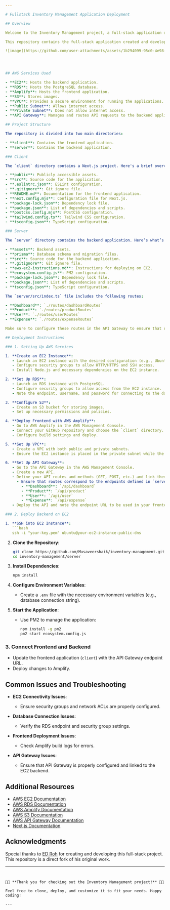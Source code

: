 ```yaml
---

# Fullstack Inventory Management Application Deployment

## Overview

Welcome to the Inventory Management project, a full-stack application designed for efficient inventory tracking and management. This project includes both a frontend and backend component and utilizes various AWS services for deployment and management.

This repository contains the full-stack application created and developed by the YouTuber [ED Roh](https://www.youtube.com/@EdRohDev). I have forked this repository to share it with others who may find it useful.

![image](https://github.com/user-attachments/assets/1b294099-95c0-4e98-b672-ca2a410f01a9)




## AWS Services Used

- **EC2**: Hosts the backend application.
- **RDS**: Hosts the PostgreSQL database.
- **Amplify**: Hosts the frontend application.
- **S3**: Stores images.
- **VPC**: Provides a secure environment for running the applications.
- **Public Subnet**: Allows internet access.
- **Private Subnet**: Does not allow internet access.
- **API Gateway**: Manages and routes API requests to the backend application.

## Project Structure

The repository is divided into two main directories:

- **client**: Contains the frontend application.
- **server**: Contains the backend application.

### Client

The `client` directory contains a Next.js project. Here's a brief overview of its files and folders:

- **public**: Publicly accessible assets.
- **src**: Source code for the application.
- **.eslintrc.json**: ESLint configuration.
- **.gitignore**: Git ignore file.
- **README.md**: Documentation for the frontend application.
- **next.config.mjs**: Configuration file for Next.js.
- **package-lock.json**: Dependency lock file.
- **package.json**: List of dependencies and scripts.
- **postcss.config.mjs**: PostCSS configuration.
- **tailwind.config.ts**: Tailwind CSS configuration.
- **tsconfig.json**: TypeScript configuration.

### Server

The `server` directory contains the backend application. Here’s what’s inside:

- **assets**: Backend assets.
- **prisma**: Database schema and migration files.
- **src**: Source code for the backend application.
- **.gitignore**: Git ignore file.
- **aws-ec2-instructions.md**: Instructions for deploying on EC2.
- **ecosystem.config.js**: PM2 configuration.
- **package-lock.json**: Dependency lock file.
- **package.json**: List of dependencies and scripts.
- **tsconfig.json**: TypeScript configuration.

The `server/src/index.ts` file includes the following routes:

- **Dashboard**: `./routes/dashboardRoutes`
- **Product**: `./routes/productRoutes`
- **User**: `./routes/userRoutes`
- **Expense**: `./routes/expenseRoutes`

Make sure to configure these routes in the API Gateway to ensure that requests are properly routed to your backend application.

## Deployment Instructions

### 1. Setting Up AWS Services

1. **Create an EC2 Instance**:
   - Launch an EC2 instance with the desired configuration (e.g., Ubuntu, t2.micro).
   - Configure security groups to allow HTTP/HTTPS and SSH access.
   - Install Node.js and necessary dependencies on the EC2 instance.

2. **Set Up RDS**:
   - Launch an RDS instance with PostgreSQL.
   - Configure security groups to allow access from the EC2 instance.
   - Note the endpoint, username, and password for connecting to the database.

3. **Configure S3**:
   - Create an S3 bucket for storing images.
   - Set up necessary permissions and policies.

4. **Deploy Frontend with AWS Amplify**:
   - Go to AWS Amplify in the AWS Management Console.
   - Connect your GitHub repository and choose the `client` directory.
   - Configure build settings and deploy.

5. **Set Up VPC**:
   - Create a VPC with both public and private subnets.
   - Ensure the EC2 instance is placed in the private subnet while the RDS instance can be accessed through it.

6. **Set Up API Gateway**:
   - Go to the API Gateway in the AWS Management Console.
   - Create a new API.
   - Define your API routes and methods (GET, POST, etc.) and link them to your EC2 backend endpoints.
     - Ensure that routes correspond to the endpoints defined in `server/src/index.ts`:
       - **Dashboard**: `/api/dashboard`
       - **Product**: `/api/product`
       - **User**: `/api/user`
       - **Expense**: `/api/expense`
   - Deploy the API and note the endpoint URL to be used in your frontend application.

### 2. Deploy Backend on EC2

1. **SSH into EC2 Instance**:
   ```bash
   ssh -i "your-key.pem" ubuntu@your-ec2-instance-public-dns
   ```

2. **Clone the Repository**:
   ```bash
   git clone https://github.com/Musaveershaik/inventory-management.git
   cd inventory-management/server
   ```

3. **Install Dependencies**:
   ```bash
   npm install
   ```

4. **Configure Environment Variables**:
   - Create a `.env` file with the necessary environment variables (e.g., database connection string).

5. **Start the Application**:
   - Use PM2 to manage the application:
     ```bash
     npm install -g pm2
     pm2 start ecosystem.config.js
     ```

### 3. Connect Frontend and Backend

- Update the frontend application (`client`) with the API Gateway endpoint URL.
- Deploy changes to Amplify.

## Common Issues and Troubleshooting

- **EC2 Connectivity Issues**:
  - Ensure security groups and network ACLs are properly configured.
  
- **Database Connection Issues**:
  - Verify the RDS endpoint and security group settings.

- **Frontend Deployment Issues**:
  - Check Amplify build logs for errors.

- **API Gateway Issues**:
  - Ensure that API Gateway is properly configured and linked to the EC2 backend.

## Additional Resources

- [AWS EC2 Documentation](https://docs.aws.amazon.com/ec2/index.html)
- [AWS RDS Documentation](https://docs.aws.amazon.com/rds/index.html)
- [AWS Amplify Documentation](https://docs.amplify.aws/)
- [AWS S3 Documentation](https://docs.aws.amazon.com/s3/index.html)
- [AWS API Gateway Documentation](https://docs.aws.amazon.com/apigateway/latest/developerguide/welcome.html)
- [Next.js Documentation](https://nextjs.org/docs)

## Acknowledgments

Special thanks to [ED Roh](https://www.youtube.com/@EdRohDev) for creating and developing this full-stack project. This repository is a direct fork of his original work.

---
```


🎉🚀 **Thank you for checking out the Inventory Management project!** 🚀🎉

Feel free to clone, deploy, and customize it to fit your needs. Happy coding!

---
